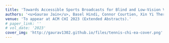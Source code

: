 ```yaml
---
title: 'Towards Accessible Sports Broadcasts for Blind and Low-Vision Viewers'
authors: '<u>Gaurav Jain</u>, Basel Hindi, Connor Courtien, Xin Yi Therese Xu, Conrad Wyrick, Michael Malcolm, Brian A. Smith'
venue: 'To appear at ACM CHI 2023 (Extended Abstracts).'
# paper_link: ''
# vol_date: '2023'
cover_img: 'http://gaurav1302.github.io/files/tennis-chi-ea-cover.png'
---
```


